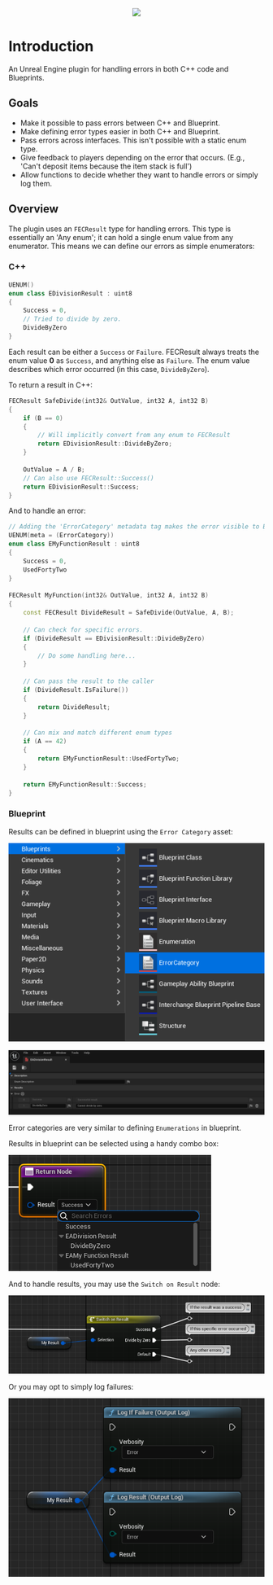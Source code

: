 <p align="center">
    <a href="https://github.com/MiraganicStudios/MiraganicErrorHandling/blob/main/LICENSE.txt">
        <img  src="https://img.shields.io/badge/License-MIT-yellow.svg">
    </a>
</p>

# Introduction

An Unreal Engine plugin for handling errors in both C++ code and Blueprints.

## Goals

- Make it possible to pass errors between C++ and Blueprint.
- Make defining error types easier in both C++ and Blueprint.
- Pass errors across interfaces. This isn't possible with a static enum type.
- Give feedback to players depending on the error that occurs. (E.g., 'Can't deposit items because the item stack is full')
- Allow functions to decide whether they want to handle errors or simply log them.

## Overview

The plugin uses an `FECResult` type for handling errors. This type is essentially an 'Any enum'; it can hold a single enum value from any enumerator. This means we can define our errors as simple enumerators:

### C++

```cpp
UENUM()
enum class EDivisionResult : uint8
{
    Success = 0,
    // Tried to divide by zero.
    DivideByZero
}
```

Each result can be either a `Success` or `Failure`. FECResult always treats the enum value **0** as `Success`, and anything else as `Failure`. The enum value describes which error occurred (in this case, `DivideByZero`).

To return a result in C++:

```cpp
FECResult SafeDivide(int32& OutValue, int32 A, int32 B)
{
    if (B == 0)
    {
        // Will implicitly convert from any enum to FECResult
        return EDivisionResult::DivideByZero;
    }

    OutValue = A / B;
    // Can also use FECResult::Success()
    return EDivisionResult::Success;
}
```

And to handle an error:

```cpp
// Adding the 'ErrorCategory' metadata tag makes the error visible to Blueprint. 
UENUM(meta = (ErrorCategory))
enum class EMyFunctionResult : uint8
{
    Success = 0,
    UsedFortyTwo
}

FECResult MyFunction(int32& OutValue, int32 A, int32 B)
{
    const FECResult DivideResult = SafeDivide(OutValue, A, B);
    
    // Can check for specific errors.
    if (DivideResult == EDivisionResult::DivideByZero)
    {
        // Do some handling here...
    }

    // Can pass the result to the caller
    if (DivideResult.IsFailure())
    {
        return DivideResult;
    }

    // Can mix and match different enum types
    if (A == 42)
    {
        return EMyFunctionResult::UsedFortyTwo;
    }

    return EMyFunctionResult::Success;
}
```

### Blueprint

Results can be defined in blueprint using the `Error Category` asset:

![](/docs/static/img/bp_create_error_category.png)

![](/docs/static/img/bp_error_category.png)

Error categories are very similar to defining `Enumerations` in blueprint.

Results in blueprint can be selected using a handy combo box:

![](/docs/static/img/bp_result_combobox.png)

And to handle results, you may use the `Switch on Result` node:

![](/docs/static/img/bp_result_switch.png)

Or you may opt to simply log failures:

![](/docs/static/img/bp_result_log.png)
